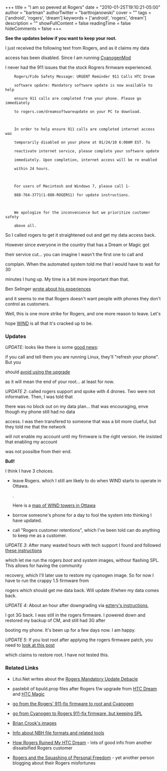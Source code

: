 +++
title = "I am so peeved at Rogers"
date = "2010-01-25T19:10:21-05:00"
author = "bartman"
authorTwitter = "barttrojanowski"
cover = ""
tags = ['android', 'rogers', 'dream']
keywords = ['android', 'rogers', 'dream']
description = ""
showFullContent = false
readingTime = false
hideComments = false
+++

<b>See the updates below if you want to keep your root.</b>



I just received the following text from Rogers, and as it claims my data

access has been disabled.  Since I am running [CyanogenMod](http://www.cyanogenmod.com/)

I never had the 911 issues that the stock Rogrers firmware experienced.



        Rogers/Fido Safety Message: URGENT Reminder 911 Calls HTC Dream

        software update: Mandatory software update is now available to help

        ensure 911 calls are completed from your phone. Please go immediately

        to rogers.com/dreamsoftwareupdate on your PC to download.



        In order to help ensure 911 calls are completed internet access was

        temporarily disabled on your phone at 01/24/10 6:00AM EST. To

        reactivate internet service, please complete your software update

        immediately. Upon completion, internet access will be re enabled

        within 24 hours.



        For users of Macintosh and Windows 7, please call 1-

        888-764-3771(1-888-ROGERS1) for update instructions.



        We apologize for the inconvenience but we prioritize customer safety

        above all.



So I called rogers to get it straightened out and get my data access back.

However since everyone in the country that has a Dream or Magic got 

their service cut... you can imagine I wasn't the first one to call and

complain.  When the automated system told me that I would have to wait for 30

minutes I hung up.  My time is a bit more important than that.



Ben Selinger [wrote about his experiences](http://forum.xda-developers.com/showpost.php?p=5437987&postcount=5)

and it seems to me that Rogers doesn't want people with phones they don't control as customers.



Well, this is one more strike for Rogers, and one more reason to leave.  Let's

hope [WIND](http://www.windmobile.ca/) is all that it's cracked up to be.



<!--more-->



### Updates



*UPDATE*: looks like there is some [good news](http://www.androidincanada.ca/news/rogers-begins-pushing-out-android-rom-update-for-htc-magicdream/#comment-31091533):

if you call and tell them you are running Linux, they'll "refresh your phone".  But you 

should [avoid using the upgrade](http://www.androidincanada.ca/news/rogers-begins-pushing-out-android-rom-update-for-htc-magicdream/#comment-31334960)

as it will mean the end of your root... at least for now.



*UPDATE 2*: called rogers support and spoke with 4 drones.  Two were not informative.  Then, I was told that

there was no block out on my data plan...  that was encouraging, enve though my phone still had no data

access.  I was then transfered to someone that was a bit more clueful, but they told me that the network

will not enable my account until my firmware is the right version.  He insisted that enabling my account

was not possilbe from their end.



<b>Bull!</b>



I think I have 3 choices.



 - leave Rogers.  which I still am likely to do when WIND starts to operate in Ottawa.

   .

   Here is a [map of WIND towers in Ottawa](http://maps.google.com/maps/ms?ie=UTF8&hl=en&msa=0&msid=104288380340351189346.00047cfc64a9dda52d6cc&z=11)



 - borrow someone's phone for a day to fool the system into thinking I have updated.



 - call "Rogers customer retentions", which I've been told can do anything to keep me as a customer.



*UPDATE 3*: After many wasted hours with tech support I found and followed [these instructions](http://forum.xda-developers.com/showpost.php?p=5440198&postcount=6)

which let me run the rogers *boot* and *system* images, withour flashing SPL.  This allows for having the community

recovery, which I'll later use to restore my cyanogen image.  So for now I have to run the crappy 1.5 firmware from

rogers which should get me data back.  Will update if/when my data comes back.



*UPDATE 4*: About an hour after downgrading via [eztery's instructions](http://forum.xda-developers.com/showpost.php?p=5440198&postcount=6), 

I got 3G back.  I was still in the rogers firmware.  I powered down and restored my backup of CM, and still had 3G after

booting my phone.  It's been up for a few days now.  I am happy.



*UPDATE 5*: If you lost root after applying the rogers firmware patch, you need to [look at this post](http://forum.xda-developers.com/showpost.php?p=5486789&postcount=1)

which claims to restore root.  I have not tested this.



### Related Links



 - Litui.Net writes about the [Rogers Mandatory Update Debacle](http://www.litui.net/archives/796)



 - pastebit of bpuld.prop files after Rogers f/w upgrade from [HTC Dream](http://pastebin.com/m17633f5b) and [HTC Magic](http://pastebin.com/m307ae90f)



 - [go from the Rogers' 911-fix firmware to root and Cyanogen](http://forum.xda-developers.com/showthread.php?p=5486789)

 - [go from Cyanogen to Rogers 911-fix firmware, but keeping SPL](http://forum.xda-developers.com/showpost.php?p=5440198)



 - [Brian Crook's images](http://briancrook.ca/magic/)

 - [Info about NBH file formats and related tools](http://wiki.xda-developers.com/index.php?pagename=Hermes_NBH)



 - [How Rogers Ruined My HTC Dream](http://android.mahram.ca/) - lots of good info from another dissatsified Rogers customer

 - [Rogers and the Squashing of Personal Freedom](http://blog.nsdev.org/?p=233) - yet another person blogging about their Rogers misfortunes
